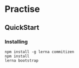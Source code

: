 # Practise

## QuickStart

### Installing

```
npm install -g lerna commitizen
npm install
lerna bootstrap
```
